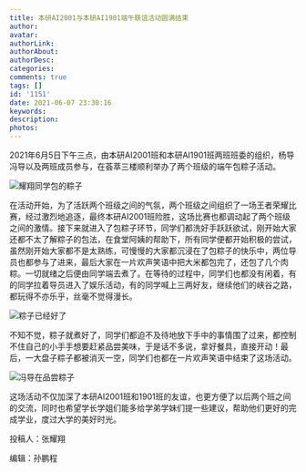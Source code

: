 ```yaml
---
title: 本研AI2001与本研AI1901端午联谊活动圆满结束
author: 
avatar: 
authorLink: 
authorAbout: 
authorDesc: 
categories: 
comments: true
tags: []
id: '1151'
date: 2021-06-07 23:30:16
keywords:
description:
photos:
---
```


2021年6月5日下午三点，由本研AI2001班和本研AI1901班两班班委的组织，杨导冯导以及两班成员参与，在荟萃三楼顺利举办了两个班级的端午包粽子活动。

![耀翔同学包的粽子](https://www.aiupc.xyz/wp-content/uploads/2021/06/56E8A1A84921AD7A948AFDF4C6657EEE.jpg)

在活动开始，为了活跃两个班级之间的气氛，两个班级之间组织了一场王者荣耀比赛，经过激烈地追逐，最终本研AI2001班险胜，这场比赛也都调动起了两个班级之间的激情。接下来就进入了包粽子环节，同学们都洗好手跃跃欲试，刚开始大家还都不太了解粽子的包法，在食堂阿姨的帮助下，所有同学便都开始积极的尝试，虽然刚开始大家都不是太熟练，可慢慢的大家都沉浸在了包粽子的快乐中，两位导员也都参与了进来，最后大家在一片欢声笑语中把大米都包完了，还包了几个肉粽。一切就绪之后便由同学端去煮了。在等待的过程中，同学们也都没有闲着，有的同学拉着导员进入了娱乐活动，有的同学喊上三两好友，继续他们的峡谷之路，都玩得不亦乐乎，丝毫不觉得漫长。

![粽子已经好了](https://www.aiupc.xyz/wp-content/uploads/2021/06/DEFA601E4BFA91175B9827747EBFF620-1.jpg)

不知不觉，粽子就煮好了，同学们都迫不及待地放下手中的事情围了过来，都控制不住自己的小手手想要赶紧品尝美味，于是话不多说，拿好餐具，直接开动！最后，一大盘子粽子都被消灭一空，同学们也都在一片欢声笑语中结束了这场活动。

![冯导在品尝粽子](https://www.aiupc.xyz/wp-content/uploads/2021/06/9BA6151FF078EE83EAF828CD932ED191.jpg)

这场活动不仅加深了本研AI2001班和1901班的友谊，也更方便了以后两个班之间的交流，同时也希望学长学姐们能多给学弟学妹们提一些建议，帮助他们更好的完成学业，度过大学的美好时光。

投稿人：张耀翔

编辑：孙鹏程